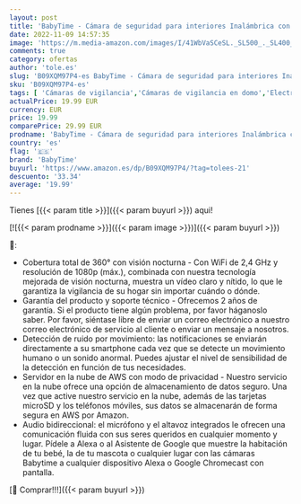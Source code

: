 ```yaml
---
layout: post
title: 'BabyTime - Cámara de seguridad para interiores Inalámbrica con App Wi-Fi 2.4 GHz Cámara para mascotas 1080P HD Visión nocturna Audio bidireccional Cámara de seguridad para mascotas Detección de movimiento Alexa'
date: 2022-11-09 14:57:35
image: 'https://m.media-amazon.com/images/I/41WbVaSCeSL._SL500_._SL400_.jpg'
comments: true
category: ofertas
author: 'tole.es'
slug: 'B09XQM97P4-es BabyTime - Cámara de seguridad para interiores Inalámbrica...'
sku: 'B09XQM97P4-es'
tags: [ 'Cámaras de vigilancia','Cámaras de vigilancia en domo','Electrónica','Fotografía y videocámaras','alexa','babytime','🇪🇸', ]
actualPrice: 19.99 EUR
currency: EUR
price: 19.99
comparePrice: 29.99 EUR
prodname: 'BabyTime - Cámara de seguridad para interiores Inalámbrica con App Wi-Fi 2.4 GHz Cámara para mascotas 1080P HD Visión nocturna Audio bidireccional Cámara de seguridad para mascotas Detección de movimiento Alexa'
country: 'es'
flag: '🇪🇸'
brand: 'BabyTime'
buyurl: 'https://www.amazon.es/dp/B09XQM97P4/?tag=tolees-21'
descuento: '33.34'
average: '19.99'
---
```


Tienes [{{< param title >}}]({{< param buyurl >}}) aqui!

[![{{< param prodname >}}]({{< param image >}})]({{< param buyurl >}})

🔎:

- Cobertura total de 360° con visión nocturna - Con WiFi de 2,4 GHz y resolución de 1080p (máx.), combinada con nuestra tecnología mejorada de visión nocturna, muestra un vídeo claro y nítido, lo que le garantiza la vigilancia de su hogar sin importar cuándo o dónde.
- Garantía del producto y soporte técnico - Ofrecemos 2 años de garantía. Si el producto tiene algún problema, por favor háganoslo saber. Por favor, siéntase libre de enviar un correo electrónico a nuestro correo electrónico de servicio al cliente o enviar un mensaje a nosotros.
- Detección de ruido por movimiento: las notificaciones se enviarán directamente a su smartphone cada vez que se detecte un movimiento humano o un sonido anormal. Puedes ajustar el nivel de sensibilidad de la detección en función de tus necesidades.
- Servidor en la nube de AWS con modo de privacidad - Nuestro servicio en la nube ofrece una opción de almacenamiento de datos seguro. Una vez que active nuestro servicio en la nube, además de las tarjetas microSD y los teléfonos móviles, sus datos se almacenarán de forma segura en AWS por Amazon.
- Audio bidireccional: el micrófono y el altavoz integrados le ofrecen una comunicación fluida con sus seres queridos en cualquier momento y lugar. Pídele a Alexa o al Asistente de Google que muestre la habitación de tu bebé, la de tu mascota o cualquier lugar con las cámaras Babytime a cualquier dispositivo Alexa o Google Chromecast con pantalla.

[🛒 Comprar!!!]({{< param buyurl >}})
